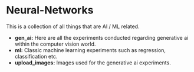 # Neural-Networks

This is a collection of all things that are AI / ML related.   

- **gen_ai:** Here are all the experiments conducted regarding generative ai within the computer vision world. 
- **ml:** Classic machine learning experiments such as regression, classification etc. 
- **upload_images:** Images used for the generative ai experiments.
